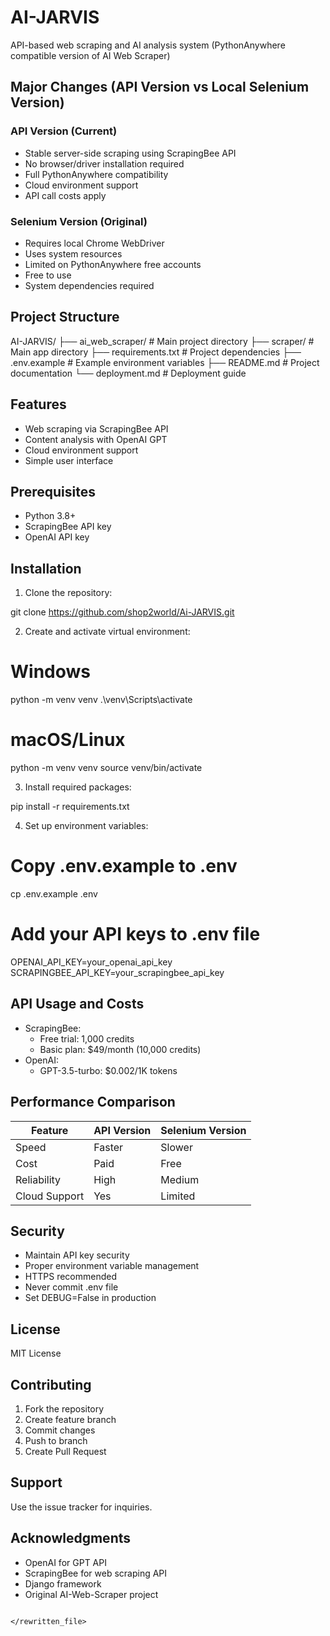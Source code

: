 # AI-JARVIS

API-based web scraping and AI analysis system (PythonAnywhere compatible version of AI Web Scraper)

## Major Changes (API Version vs Local Selenium Version)

### API Version (Current)
- Stable server-side scraping using ScrapingBee API
- No browser/driver installation required
- Full PythonAnywhere compatibility
- Cloud environment support
- API call costs apply

### Selenium Version (Original)
- Requires local Chrome WebDriver
- Uses system resources
- Limited on PythonAnywhere free accounts
- Free to use
- System dependencies required

## Project Structure
AI-JARVIS/
├── ai_web_scraper/        # Main project directory
├── scraper/              # Main app directory
├── requirements.txt      # Project dependencies
├── .env.example         # Example environment variables
├── README.md            # Project documentation
└── deployment.md        # Deployment guide

## Features
- Web scraping via ScrapingBee API
- Content analysis with OpenAI GPT
- Cloud environment support
- Simple user interface

## Prerequisites
- Python 3.8+
- ScrapingBee API key
- OpenAI API key

## Installation

1. Clone the repository:

git clone https://github.com/shop2world/Ai-JARVIS.git

2. Create and activate virtual environment:

# Windows
python -m venv venv
.\venv\Scripts\activate

# macOS/Linux
python -m venv venv
source venv/bin/activate

3. Install required packages:

pip install -r requirements.txt

4. Set up environment variables:

# Copy .env.example to .env
cp .env.example .env

# Add your API keys to .env file
OPENAI_API_KEY=your_openai_api_key
SCRAPINGBEE_API_KEY=your_scrapingbee_api_key

## API Usage and Costs
- ScrapingBee: 
  - Free trial: 1,000 credits
  - Basic plan: $49/month (10,000 credits)
- OpenAI:
  - GPT-3.5-turbo: $0.002/1K tokens

## Performance Comparison
| Feature | API Version | Selenium Version |
|---------|-------------|------------------|
| Speed | Faster | Slower |
| Cost | Paid | Free |
| Reliability | High | Medium |
| Cloud Support | Yes | Limited |

## Security
- Maintain API key security
- Proper environment variable management
- HTTPS recommended
- Never commit .env file
- Set DEBUG=False in production

## License
MIT License

## Contributing
1. Fork the repository
2. Create feature branch
3. Commit changes
4. Push to branch
5. Create Pull Request

## Support
Use the issue tracker for inquiries.

## Acknowledgments
- OpenAI for GPT API
- ScrapingBee for web scraping API
- Django framework
- Original AI-Web-Scraper project
```

</rewritten_file>

